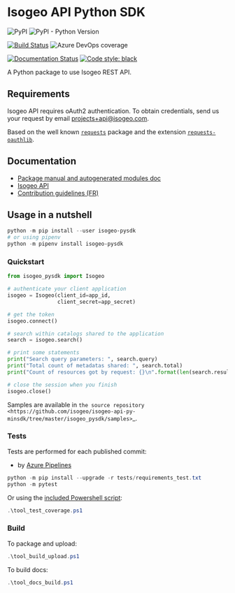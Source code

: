 # Isogeo API Python SDK

![PyPI](https://img.shields.io/pypi/v/isogeo-pysdk.svg?style=flat-square) ![PyPI - Python Version](https://img.shields.io/pypi/pyversions/isogeo-pysdk?style=flat-square)

[![Build Status](https://dev.azure.com/isogeo/Python%20SDK/_apis/build/status/isogeo.isogeo-api-py-minsdk?branchName=master)](https://dev.azure.com/isogeo/Python%20SDK/_build/latest?definitionId=3)
![Azure DevOps coverage](https://img.shields.io/azure-devops/coverage/isogeo/Python%20SDK/3?style=flat-square)

[![Documentation Status](https://readthedocs.org/projects/isogeo-api-pysdk/badge/?version=latest)](https://isogeo-api-pysdk.readthedocs.io/en/latest/?badge=latest) [![Code style: black](https://img.shields.io/badge/code%20style-black-000000.svg)](https://github.com/python/black)

A Python package to use Isogeo REST API.

## Requirements

Isogeo API requires oAuth2 authentication. To obtain credentials, send us your request by email [projects+api@isogeo.com](mailto:projects+api@isogeo.com).

Based on the well known [`requests`](https://github.com/requests/requests) package and the extension [`requests-oauthlib`](https://github.com/requests/requests-oauthlib).

## Documentation

- [Package manual and autogenerated modules doc](https://isogeo-api-pysdk.readthedocs.io)
- [Isogeo API](http://help.isogeo.com/api/)
- [Contribution guidelines (FR)](https://github.com/isogeo/isogeo-api-py-minsdk/wiki/)

## Usage in a nutshell

```powershell
python -m pip install --user isogeo-pysdk
# or using pipenv
python -m pipenv install isogeo-pysdk
```

### Quickstart

```python
from isogeo_pysdk import Isogeo

# authenticate your client application
isogeo = Isogeo(client_id=app_id,
                client_secret=app_secret)

# get the token
isogeo.connect()

# search within catalogs shared to the application
search = isogeo.search()

# print some statements
print("Search query parameters: ", search.query)
print("Total count of metadatas shared: ", search.total)
print("Count of resources got by request: {}\n".format(len(search.results)))

# close the session when you finish
isogeo.close()
```

Samples are available in `the source repository <https://github.com/isogeo/isogeo-api-py-minsdk/tree/master/isogeo_pysdk/samples>`_.

### Tests

Tests are performed for each published commit:

- by [Azure Pipelines](https://dev.azure.com/isogeo/Python%20SDK/_build)

```powershell
python -m pip install --upgrade -r tests/requirements_test.txt
python -m pytest
```

Or using the [included Powershell script](https://github.com/isogeo/isogeo-api-py-minsdk/blob/master/tool_test_coverage.ps1):

```powershell
.\tool_test_coverage.ps1
```

### Build

To package and upload:

```powershell
.\tool_build_upload.ps1
```

To build docs:

```powershell
.\tool_docs_build.ps1
```
